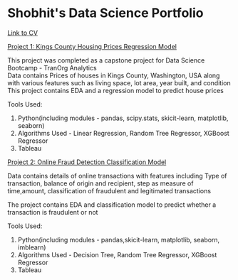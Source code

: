 # Shobhit's Data Science Portfolio

[Link to CV](./Resume-Shobhit%20Bhaumik.pdf)

[Project 1: Kings County Housing Prices Regression Model](https://github.com/shobhitbhaumik/Kings-County-Housing-Prices)

This project was completed as a capstone project for Data Science Bootcamp - TranOrg Analytics
<br>
   Data contains Prices of houses in Kings County, Washington, USA along with various features such as living space, lot area, year built, and condition
   This project contains EDA and a regression model to predict house prices
   
   Tools Used:
   1. Python(including modules - pandas, scipy.stats, skicit-learn, matplotlib, seaborn)
   2. Algorithms Used - Linear Regression, Random Tree Regressor, XGBoost Regressor
   3. Tableau

[Project 2: Online Fraud Detection Classification Model](https://github.com/shobhitbhaumik/Online-Fraud-Detection)

Data contains details of online transactions with features including Type of transaction, balance of origin and recipient, step as measure of time,amount, classification of fraudulent and legitimated transactions

The project contains EDA and classification model to predict whether a transaction is fraudulent or not

  Tools Used:
   1. Python(including modules - pandas,skicit-learn, matplotlib, seaborn, imblearn)
   2. Algorithms Used - Decision Tree, Random Tree Regressor, XGBoost Regressor
   3. Tableau


   
